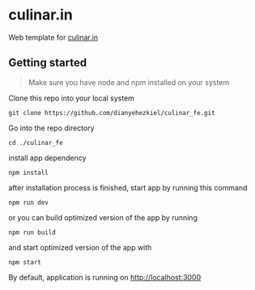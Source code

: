 # culinar.in

Web template for [culinar.in](culinar.in)

## Getting started

>Make sure you have node and npm installed on your system

Clone this repo into your local system

    git clone https://github.com/dianyehezkiel/culinar_fe.git

Go into the repo directory

    cd ./culinar_fe

install app dependency

    npm install

after installation process is finished, start app by running this command

    npm run dev

or you can build optimized version of the app by running

    npm run build

and start optimized version of the app with

    npm start

By default, application is running on [http://localhost:3000](http://localhost:3000)
